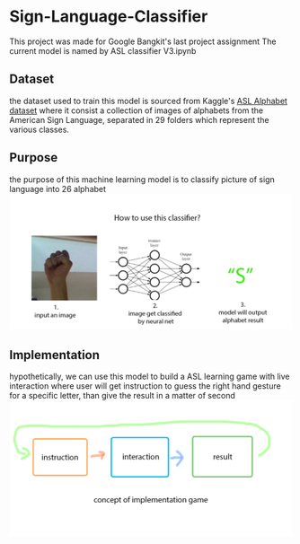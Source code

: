 # Sign-Language-Classifier
This project was made for Google Bangkit's last project assignment
The current model is named by ASL classifier V3.ipynb

## Dataset
the dataset used to train this model is sourced from Kaggle's [ASL Alphabet dataset](https://www.kaggle.com/grassknoted/asl-alphabet) where it consist a collection of images of alphabets from the American Sign Language, separated in 29 folders which represent the various classes.


## Purpose
the purpose of this machine learning model is to classify picture of sign language into 26 alphabet
![alt text](https://raw.githubusercontent.com/bobyuwono/Sign-Language-Game/master/how%20to%20use%20this%20classifier.png)

## Implementation
hypothetically, we can use this model to build a ASL learning game with live interaction where user will get instruction to guess the right hand gesture for a specific letter, than give the result in a matter of second
![alt text](https://raw.githubusercontent.com/bobyuwono/Sign-Language-Game/master/concept%20of%20impelementation%20game.png)

